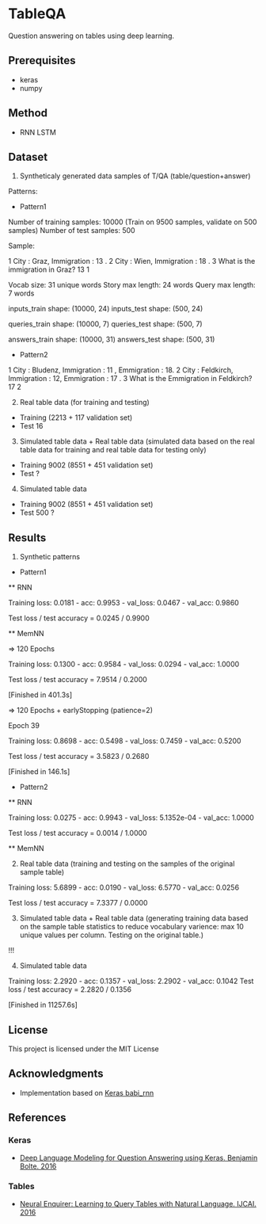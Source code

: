 # TableQA
Question answering on tables using deep learning.

## Prerequisites

* keras
* numpy

## Method

* RNN LSTM

## Dataset

1. Syntheticaly generated data samples of T/QA (table/question+answer)

Patterns:

* Pattern1

Number of training samples: 10000 (Train on 9500 samples, validate on 500 samples)
Number of test samples: 500

Sample:

1 City : Graz, Immigration : 13 .
2 City : Wien, Immigration : 18 .
3 What is the immigration in Graz?	13	1

Vocab size: 31 unique words
Story max length: 24 words
Query max length: 7 words

inputs_train shape: (10000, 24)
inputs_test shape: (500, 24)

queries_train shape: (10000, 7)
queries_test shape: (500, 7)

answers_train shape: (10000, 31)
answers_test shape: (500, 31)

* Pattern2 

1 City : Bludenz, Immigration : 11 , Emmigration : 18.
2 City : Feldkirch, Immigration : 12, Emmigration : 17 .
3 What is the Emmigration in Feldkirch?	17	2

2. Real table data (for training and testing)

* Training (2213 + 117 validation set)
* Test 16


3. Simulated table data + Real table data (simulated data based on the real table data for training and real table data for testing only)

* Training 9002 (8551 + 451 validation set)
* Test ?

4. Simulated table data

* Training 9002 (8551 + 451 validation set)
* Test 500 ?

## Results

1. Synthetic patterns

* Pattern1

** RNN

Training loss: 0.0181 - acc: 0.9953 - val_loss: 0.0467 - val_acc: 0.9860

Test loss / test accuracy = 0.0245 / 0.9900

** MemNN

=> 120 Epochs

Training loss: 0.1300 - acc: 0.9584 - val_loss: 0.0294 - val_acc: 1.0000

Test loss / test accuracy = 7.9514 / 0.2000

[Finished in 401.3s]

=> 120 Epochs + earlyStopping (patience=2)

Epoch 39

Training loss: 0.8698 - acc: 0.5498 - val_loss: 0.7459 - val_acc: 0.5200

Test loss / test accuracy = 3.5823 / 0.2680

[Finished in 146.1s]

* Pattern2

** RNN

Training loss: 0.0275 - acc: 0.9943 - val_loss: 5.1352e-04 - val_acc: 1.0000

Test loss / test accuracy = 0.0014 / 1.0000

** MemNN



2. Real table data (training and testing on the samples of the original sample table)

Training loss: 5.6899 - acc: 0.0190 - val_loss: 6.5770 - val_acc: 0.0256

Test loss / test accuracy = 7.3377 / 0.0000

3. Simulated table data + Real table data (generating training data based on the sample table
statistics to reduce vocabulary varience: max 10 unique values per column. Testing on the original table.)

!!!

4. Simulated table data

Training loss: 2.2920 - acc: 0.1357 - val_loss: 2.2902 - val_acc: 0.1042
Test loss / test accuracy = 2.2820 / 0.1356

[Finished in 11257.6s]

## License

This project is licensed under the MIT License


## Acknowledgments

* Implementation based on [Keras babi_rnn](https://github.com/fchollet/keras/blob/master/examples/babi_rnn.py)

## References

### Keras

* [Deep Language Modeling for Question Answering using Keras. Benjamin Bolte. 2016](http://ben.bolte.cc/blog/2016/keras-language-modeling.html)

### Tables

* [Neural Enquirer: Learning to Query Tables with Natural Language. IJCAI. 2016](https://arxiv.org/pdf/1512.00965.pdf)

